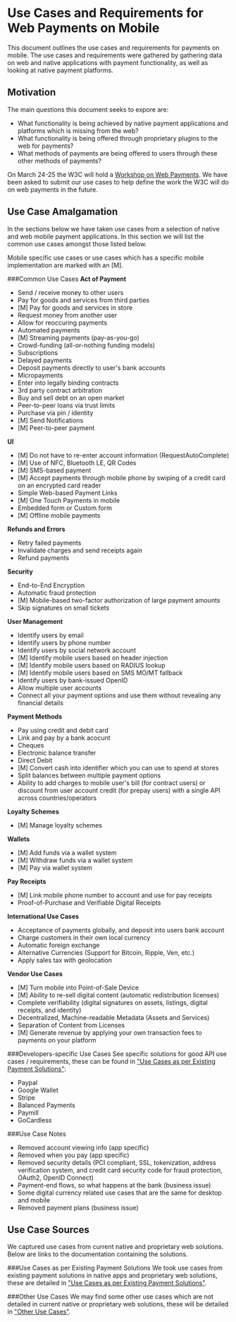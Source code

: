 Use Cases and Requirements for Web Payments on Mobile
==================

This document outlines the use cases and requirements for payments on mobile. The use cases and requirements were gathered by gathering data on web and native applications with payment functionality, as well as looking at native payment platforms. 

## Motivation
The main questions this document seeks to expore are:
* What functionality is being achieved by native payment applications and platforms which is missing from the web?
* What functionality is being offered through proprietary plugins to the web for payments?
* What methods of payments are being offered to users through these other methods of payments?

On March 24-25 the W3C will hold a [Workshop on Web Payments](http://www.w3.org/2013/10/payments/Overview.html). We have been asked to submit our use cases to help define the work the W3C will do on web payments in the future. 

## Use Case Amalgamation
In the sections below we have taken use cases from a selection of native and web mobile payment applications. In this section we will list the common use cases amongst those listed below.

Mobile specific use cases or use cases which has a specific mobile implementation are marked with an [M].

###Common Use Cases
__Act of Payment__
* Send / receive money to other users
* Pay for goods and services from third parties
* [M] Pay for goods and services in store 
* Request money from another user
* Allow for reoccuring payments
* Automated payments
* [M] Streaming payments (pay-as-you-go)
* Crowd-funding (all-or-nothing funding models)
* Subscriptions
* Delayed payments
* Deposit payments directly to user's bank accounts
* Micropayments
* Enter into legally binding contracts
* 3rd party contract arbitration
* Buy and sell debt on an open market
* Peer-to-peer loans via trust limits
* Purchase via pin / identity
* [M] Send Notifications
* [M] Peer-to-peer payment

__UI__
* [M] Do not have to re-enter account information (RequestAutoComplete)
* [M] Use of NFC, Bluetooth LE, QR Codes
* [M] SMS-based payment
* [M] Accept payments through mobile phone by swiping of a credit card on an encrypted card reader
* Simple Web-based Payment Links
* [M] One Touch Payments in mobile 
* Embedded form or Custom form
* [M] Offline mobile payments

__Refunds and Errors__
* Retry failed payments
* Invalidate charges and send receipts again
* Refund payments

__Security__
* End-to-End Encryption 
* Automatic fraud protection
* [M] Mobile-based two-factor authorization of large payment amounts
* Skip signatures on small tickets

__User Management__
* Identify users by email
* Identify users by phone number
* Identify users by social network account
* [M] Identify mobile users based on header injection
* [M] Identify mobile users based on RADIUS lookup
* [M] Identify mobile users based on SMS MO/MT fallback
* Identify users by bank-issued OpenID
* Allow multiple user accounts
* Connect all your payment options and use them without revealing any financial details

__Payment Methods__
* Pay using credit and debit card
* Link and pay by a bank acocunt
* Cheques
* Electronic balance transfer
* Direct Debit
* [M] Convert cash into identifier which you can use to spend at stores
* Split balances between multiple payment options
* Ability to add charges to mobile user's bill (for contract users) or
  discount from user account credit (for prepay users)  with a single API across countries/operators 

__Loyalty Schemes__
* [M] Manage loyalty schemes

__Wallets__
* [M] Add funds via a wallet system
* [M] Withdraw funds via a wallet system
* [M] Pay via wallet system

__Pay Receipts__
* [M] Link mobile phone number to account and use for pay receipts
* Proof-of-Purchase and Verifiable Digital Receipts

__International Use Cases__
* Acceptance of payments globally, and deposit into users bank account
* Charge customers in their own local currency
* Automatic foreign exchange
* Alternative Currencies (Support for Bitcoin, Ripple, Ven, etc.)
* Apply sales tax with geolocation

__Vendor Use Cases__
* [M] Turn mobile into Point-of-Sale Device
* [M] Ability to re-sell digital content (automatic redistribution licenses)
* Complete verifiability (digital signatures on assets, listings, digital receipts, and identity) 
* Decentralized, Machine-readable Metadata (Assets and Services)
* Separation of Content from Licenses
* [M] Generate revenue by applying your own transaction fees to payments on your platform

###Developers-specific Use Cases
See specific solutions for good API use cases / requirements, these can be found in ["Use Cases as per Existing Payment Solutions"](/existingpaymentsolution.md):

* Paypal
* Google Wallet
* Stripe
* Balanced Payments
* Paymill
* GoCardless

###Use Case Notes
* Removed account viewing info (app specific)
* Removed when you pay (app specific)
* Removed security details (PCI compliant, SSL, tokenization, address verification system, and credit card security code for fraud protection, OAuth2, OpenID Connect)  
* Payment-end flows, so what happens at the bank (business issue)
* Some digital currency related use cases that are the same for desktop and mobile
* Removed payment plans (business issue)

## Use Case Sources
We captured use cases from current native and proprietary web solutions. Below are links to the documentation containing the solutions.

###Use Cases as per Existing Payment Solutions
We took use cases from existing payment solutions in native apps and proprietary web solutions, these are detailed in ["Use Cases as per Existing Payment Solutions"](/existingpaymentsolution.md).

###Other Use Cases
We may find some other use cases which are not detailed in current native or proprietary web solutions, these will be detailed in ["Other Use Cases"](/otherusecases.md).